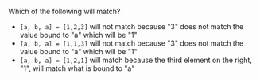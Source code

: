Which of the following will match?

* `[a, b, a] = [1,2,3]` will not match because "3" does not match the value bound to "a" which will be "1"
* `[a, b, a] = [1,1,3]` will not match because "3" does not match the value bound to "a" which will be "1"
* `[a, b, a] = [1,2,1]` will match because the third element on the right, "1", will match what is bound to "a"
